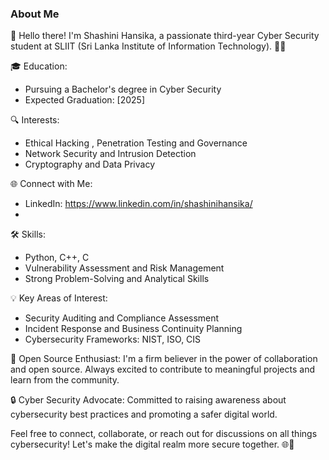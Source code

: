 ### About Me

👋 Hello there! I'm Shashini Hansika, a passionate third-year Cyber Security student at SLIIT (Sri Lanka Institute of Information Technology). 🕵️‍♂️

🎓 Education:
- Pursuing a Bachelor's degree in Cyber Security
- Expected Graduation: [2025]

🔍 Interests:
- Ethical Hacking , Penetration Testing and Governance
- Network Security and Intrusion Detection
- Cryptography and Data Privacy

🌐 Connect with Me:
- LinkedIn: https://www.linkedin.com/in/shashinihansika/
- 
🛠️ Skills:
- Python, C++, C
- Vulnerability Assessment and Risk Management
- Strong Problem-Solving and Analytical Skills

💡 Key Areas of Interest:
- Security Auditing and Compliance Assessment
- Incident Response and Business Continuity Planning
- Cybersecurity Frameworks: NIST, ISO, CIS

🌟 Open Source Enthusiast:
I'm a firm believer in the power of collaboration and open source. Always excited to contribute to meaningful projects and learn from the community.


🔒 Cyber Security Advocate:
Committed to raising awareness about cybersecurity best practices and promoting a safer digital world.

Feel free to connect, collaborate, or reach out for discussions on all things cybersecurity! Let's make the digital realm more secure together. 🌐🔐
